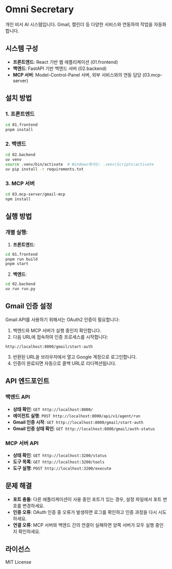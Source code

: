 # Omni Secretary

개인 비서 AI 시스템입니다. Gmail, 캘린더 등 다양한 서비스와 연동하여 작업을 자동화합니다.

## 시스템 구성

- **프론트엔드**: React 기반 웹 애플리케이션 (01.frontend)
- **백엔드**: FastAPI 기반 백엔드 서버 (02.backend)
- **MCP 서버**: Model-Control-Panel 서버, 외부 서비스와의 연동 담당 (03.mcp-server)

## 설치 방법

### 1. 프론트엔드

```bash
cd 01.frontend
pnpm install
```

### 2. 백엔드

```bash
cd 02.backend
uv venv
source .venv/bin/activate  # Windows에서는: .venv\Scripts\activate
uv pip install -r requirements.txt
```

### 3. MCP 서버

```bash
cd 03.mcp-server/gmail-mcp
npm install
```

## 실행 방법

### 개별 실행:

1. **프론트엔드**:

```bash
cd 01.frontend
pnpm run build
pnpm start
```

2. **백엔드**:

```bash
cd 02.backend
uv run run.py
```

## Gmail 인증 설정

Gmail API를 사용하기 위해서는 OAuth2 인증이 필요합니다:

1. 백엔드와 MCP 서버가 실행 중인지 확인합니다.
2. 다음 URL에 접속하여 인증 프로세스를 시작합니다:

```
http://localhost:8000/gmail/start-auth
```

3. 반환된 URL을 브라우저에서 열고 Google 계정으로 로그인합니다.
4. 인증이 완료되면 자동으로 콜백 URL로 리디렉션됩니다.

## API 엔드포인트

### 백엔드 API

- **상태 확인**: `GET http://localhost:8000/`
- **에이전트 실행**: `POST http://localhost:8000/api/v1/agent/run`
- **Gmail 인증 시작**: `GET http://localhost:8000/gmail/start-auth`
- **Gmail 인증 상태 확인**: `GET http://localhost:8000/gmail/auth-status`

### MCP 서버 API

- **상태 확인**: `GET http://localhost:3200/status`
- **도구 목록**: `GET http://localhost:3200/tools`
- **도구 실행**: `POST http://localhost:3200/execute`

## 문제 해결

- **포트 충돌**: 다른 애플리케이션이 사용 중인 포트가 있는 경우, 설정 파일에서 포트 번호를 변경하세요.
- **인증 오류**: OAuth 인증 중 오류가 발생하면 로그를 확인하고 인증 과정을 다시 시도하세요.
- **연결 오류**: MCP 서버와 백엔드 간의 연결이 실패하면 양쪽 서버가 모두 실행 중인지 확인하세요.

## 라이선스

MIT License
